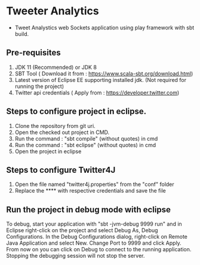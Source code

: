 # Tweeter Analytics

- Tweet Analystics web Sockets application using play framework with sbt build. 


## Pre-requisites
1) JDK 11 (Recommended) or JDK 8
2) SBT Tool ( Download it from :  https://www.scala-sbt.org/download.html)
3) Latest version of Eclipse EE supporting installed jdk. (Not required for running the project)
4) Twitter api credentials ( Apply from : https://developer.twitter.com)

## Steps to configure project in eclipse.
1) Clone the repository from git uri.
2) Open the checked out project in CMD.
3) Run the command : "sbt compile" (without quotes) in cmd
4) Run the command : "sbt eclipse" (without quotes) in cmd
5) Open the project in eclipse

## Steps to configure Twitter4J
1) Open the file named "twitter4j.properties" from the "conf" folder
2) Replace the **** with respective credentials and save the file

## Run the project in debug mode with eclipse
To debug, start your application with "sbt -jvm-debug 9999 run" and in Eclipse right-click on the project and select Debug As, Debug Configurations. In the Debug Configurations dialog, right-click on Remote Java Application and select New. Change Port to 9999 and click Apply. From now on you can click on Debug to connect to the running application. Stopping the debugging session will not stop the server.